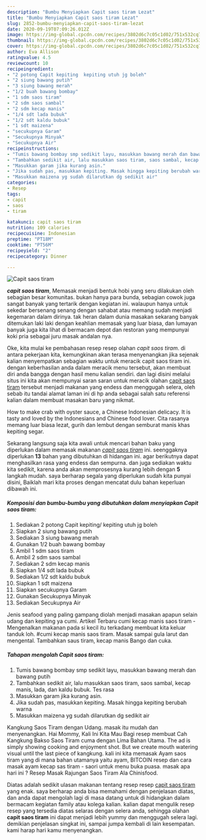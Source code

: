 ```yaml
---
description: "Bumbu Menyiapkan Capit saos tiram Lezat"
title: "Bumbu Menyiapkan Capit saos tiram Lezat"
slug: 2852-bumbu-menyiapkan-capit-saos-tiram-lezat
date: 2020-09-19T07:09:26.012Z
image: https://img-global.cpcdn.com/recipes/3802d6c7c05c1d02/751x532cq70/capit-saos-tiram-foto-resep-utama.jpg
thumbnail: https://img-global.cpcdn.com/recipes/3802d6c7c05c1d02/751x532cq70/capit-saos-tiram-foto-resep-utama.jpg
cover: https://img-global.cpcdn.com/recipes/3802d6c7c05c1d02/751x532cq70/capit-saos-tiram-foto-resep-utama.jpg
author: Eva Allison
ratingvalue: 4.5
reviewcount: 10
recipeingredient:
- "2 potong Capit kepiting  kepiting utuh jg boleh"
- "2 siung bawang putih"
- "3 siung bawang merah"
- "1/2 buah bawang bombay"
- "1 sdm saos tiram"
- "2 sdm saos sambal"
- "2 sdm kecap manis"
- "1/4 sdt lada bubuk"
- "1/2 sdt kaldu bubuk"
- "1 sdt maizena"
- "secukupnya Garam"
- "Secukupnya Minyak"
- "Secukupnya Air"
recipeinstructions:
- "Tumis bawang bombay smp sedikit layu, masukkan bawang merah dan bawang putih"
- "Tambahkan sedikit air, lalu masukkan saos tiram, saos sambal, kecap manis, lada, dan kaldu bubuk. Tes rasa"
- "Masukkan garam jika kurang asin."
- "Jika sudah pas, masukkan kepiting. Masak hingga kepiting berubah warna"
- "Masukkan maizena yg sudah dilarutkan dg sedikit air"
categories:
- Resep
tags:
- capit
- saos
- tiram

katakunci: capit saos tiram 
nutrition: 109 calories
recipecuisine: Indonesian
preptime: "PT18M"
cooktime: "PT56M"
recipeyield: "2"
recipecategory: Dinner

---
```



![Capit saos tiram](https://img-global.cpcdn.com/recipes/3802d6c7c05c1d02/751x532cq70/capit-saos-tiram-foto-resep-utama.jpg)

<b><i>capit saos tiram</i></b>, Memasak menjadi bentuk hobi yang seru dilakukan oleh sebagian besar komunitas. bukan hanya para bunda, sebagian cowok juga sangat banyak yang tertarik dengan kegiatan ini. walaupun hanya untuk sekedar bersenang senang dengan sahabat atau memang sudah menjadi kegemaran dalam dirinya. tak heran dalam dunia masakan sekarang banyak ditemukan laki laki dengan keahlian memasak yang luar biasa, dan lumayan banyak juga kita lihat di bermacam depot dan restoran yang mempunyai koki pria sebagai juru masak andalan nya.

Oke, kita mulai ke pembahasan resep resep olahan <i>capit saos tiram</i>. di antara pekerjaan kita, kemungkinan akan terasa menyenangkan jika sejenak kalian menyempatkan sebagian waktu untuk meracik capit saos tiram ini. dengan keberhasilan anda dalam meracik menu tersebut, akan membuat diri anda bangga dengan hasil menu kalian sendiri. dan lagi disini melalui situs ini kita akan mempunyai saran saran untuk meracik olahan <u>capit saos tiram</u> tersebut menjadi makanan yang endess dan menggugah selera, oleh sebab itu tandai alamat laman ini di hp anda sebagai salah satu referensi kalian dalam membuat masakan baru yang nikmat.

How to make crab with oyster sauce, a Chinese Indonesian delicacy. It is tasty and loved by the Indonesians and Chinese food lover. Cita rasanya memang luar biasa lezat, gurih dan lembut dengan semburat manis khas kepiting segar.


Sekarang langsung saja kita awali untuk mencari bahan baku yang diperlukan dalam memasak makanan <u><i>capit saos tiram</i></u> ini. seenggaknya diperlukan <b>13</b> bahan yang dibutuhkan di hidangan ini. agar berikutnya dapat menghasilkan rasa yang endess dan sempurna. dan juga sediakan waktu kita sedikit, karena anda akan memprosesnya kurang lebih dengan <b>5</b> langkah mudah. saya berharap segala yang diperlukan sudah kita punyai disini, Baiklah mari kita proses dengan mencatat dulu bahan keperluan dibawah ini.

<!--inarticleads1-->

##### Komposisi dan bumbu-bumbu yang dibutuhkan dalam menyiapkan Capit saos tiram:

1. Sediakan 2 potong Capit kepiting/  kepiting utuh jg boleh
1. Siapkan 2 siung bawang putih
1. Sediakan 3 siung bawang merah
1. Gunakan 1/2 buah bawang bombay
1. Ambil 1 sdm saos tiram
1. Ambil 2 sdm saos sambal
1. Sediakan 2 sdm kecap manis
1. Siapkan 1/4 sdt lada bubuk
1. Sediakan 1/2 sdt kaldu bubuk
1. Siapkan 1 sdt maizena
1. Siapkan secukupnya Garam
1. Gunakan Secukupnya Minyak
1. Sediakan Secukupnya Air


Jenis seafood yang paling gampang diolah menjadi masakan apapun selain udang dan kepiting ya cumi. Artikel Terbaru cumi kecap manis saos tiram - Mengenalkan makanan pada si kecil itu terkadang membuat kita keluar tanduk loh. #cumi kecap manis saos tiram. Masak sampai gula larut dan mengental. Tambahkan saus tiram, kecap manis Bango dan cuka. 

<!--inarticleads2-->

##### Tahapan mengolah Capit saos tiram:

1. Tumis bawang bombay smp sedikit layu, masukkan bawang merah dan bawang putih
1. Tambahkan sedikit air, lalu masukkan saos tiram, saos sambal, kecap manis, lada, dan kaldu bubuk. Tes rasa
1. Masukkan garam jika kurang asin.
1. Jika sudah pas, masukkan kepiting. Masak hingga kepiting berubah warna
1. Masukkan maizena yg sudah dilarutkan dg sedikit air


Kangkung Saos Tiram dengan Udang. masak itu mudah dan menyenangkan. Hai Mommy, Kali Ini Kita Mau Bagi resep membuat Cah Kangkung Bakso Saos Tiram cuma dengan Lima Bahan Utama. The ad is simply showing cooking and enjoyment shot. But we create mouth watering visual until the last piece of kangkung. kali ini kita memasak Ayam saos tiram yang di mana bahan utamanya yaitu ayam, BITCOIN resep dan cara masak ayam kecap sas tiram - saori untuk menu buka puasa. masak apa hari ini ? Resep Masak Rajungan Saos Tiram Ala Chinisfood. 

Diatas adalah sedikit ulasan makanan tentang resep resep <u>capit saos tiram</u> yang enak. saya berharap anda bisa memahami dengan penjelasan diatas, dan anda dapat mengolah lagi di masa datang untuk di hidangkan dalam bermacam kegiatan family atau kolega kalian. kalian dapat mengulik resep resep yang tersedia diatas selaras dengan selera anda, sehingga olahan <b>capit saos tiram</b> ini dapat menjadi lebih yummy dan menggugah selera lagi. demikian penjelasan singkat ini, sampai jumpa kembali di lain kesempatan. kami harap hari kamu menyenangkan.
